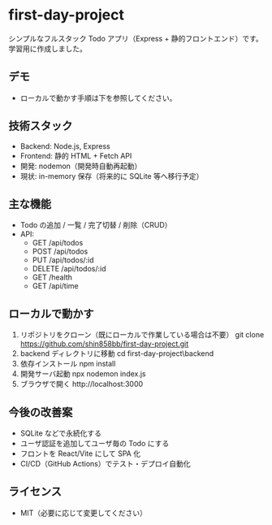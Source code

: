 ﻿# first-day-project

シンプルなフルスタック Todo アプリ（Express + 静的フロントエンド）です。学習用に作成しました。

## デモ
- ローカルで動かす手順は下を参照してください。

## 技術スタック
- Backend: Node.js, Express
- Frontend: 静的 HTML + Fetch API
- 開発: nodemon（開発時自動再起動）
- 現状: in-memory 保存（将来的に SQLite 等へ移行予定）

## 主な機能
- Todo の追加 / 一覧 / 完了切替 / 削除（CRUD）
- API:
  - GET /api/todos
  - POST /api/todos
  - PUT /api/todos/:id
  - DELETE /api/todos/:id
  - GET /health
  - GET /api/time

## ローカルで動かす
1. リポジトリをクローン（既にローカルで作業している場合は不要）
   git clone https://github.com/shin858bb/first-day-project.git
2. backend ディレクトリに移動
   cd first-day-project\backend
3. 依存インストール
   npm install
4. 開発サーバ起動
   npx nodemon index.js
5. ブラウザで開く
   http://localhost:3000

## 今後の改善案
- SQLite などで永続化する
- ユーザ認証を追加してユーザ毎の Todo にする
- フロントを React/Vite にして SPA 化
- CI/CD（GitHub Actions）でテスト・デプロイ自動化

## ライセンス
- MIT（必要に応じて変更してください）
